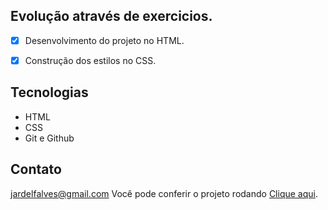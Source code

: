 ## Evolução através de exercicios.

- [x] Desenvolvimento do projeto no HTML.
- [x] Construção dos estilos no CSS.


## Tecnologias

- HTML
- CSS
- Git e Github

## Contato

jardelfalves@gmail.com
Você pode conferir o projeto rodando [Clique aqui](https://jardelfalves.github.io/Exercicios_Avulsos/).

